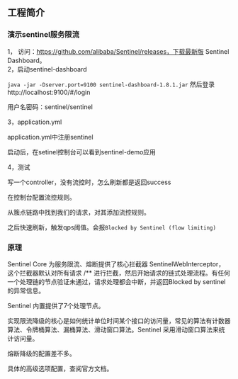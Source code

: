 ## 工程简介
### 演示sentinel服务限流  

1， 访问：https://github.com/alibaba/Sentinel/releases，下载最新版 Sentinel Dashboard。  
2，启动sentinel-dashboard  

```java -jar -Dserver.port=9100 sentinel-dashboard-1.8.1.jar```
然后登录http://localhost:9100/#/login  

用户名密码：sentinel/sentinel



3，application.yml

application.yml中注册sentinel

启动后，在setinel控制台可以看到sentinel-demo应用



4，测试

写一个controller，没有流控时，怎么刷新都是返回success

在控制台配置流控规则。

从簇点链路中找到我们的请求，对其添加流控规则。

之后快速刷新，触发qps阈值。会报`Blocked by Sentinel (flow limiting)`



### 原理

Sentinel Core 为服务限流、熔断提供了核心拦截器 SentinelWebInterceptor，这个拦截器默认对所有请求 /** 进行拦截，然后开始请求的链式处理流程。有任何一个处理链的节点验证未通过，请求处理都会中断，并返回Blocked by sentinel的异常信息。

Sentinel 内置提供了7个处理节点。

实现限流降级的核心是如何统计单位时间某个接口的访问量，常见的算法有计数器算法、令牌桶算法、漏桶算法、滑动窗口算法。Sentinel 采用滑动窗口算法来统计访问量。



熔断降级的配置差不多。

具体的高级选项配置，查阅官方文档。